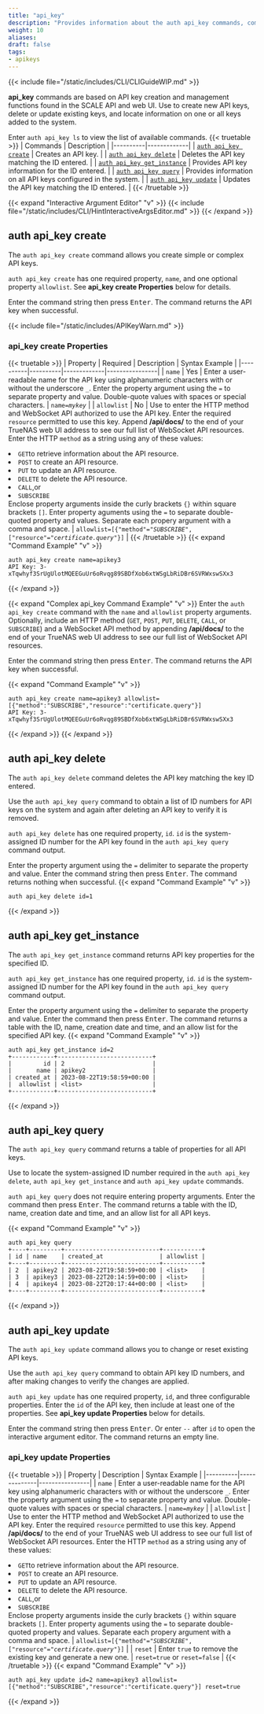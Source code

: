 ```yaml
---
title: "api_key"
description: "Provides information about the auth api_key commands, command usage, optional and required command properties, syntax, and command examples."
weight: 10
aliases:
draft: false
tags:
- apikeys
---
```


{{< include file="/static/includes/CLI/CLIGuideWIP.md" >}}

**api_key** commands are based on API key creation and management functions found in the SCALE API and web UI. 
Use to create new API keys, delete or update existing keys, and locate information on one or all keys added to the system.

Enter `auth api_key ls` to view the list of available commands.
{{< truetable >}}
| Commands | Description |
|----------|-------------|
| [`auth api_key create`](#auth-api_key-create) | Creates an API key. |
| [`auth api_key delete`](#auth-api_key-delete) | Deletes the API key matching the ID entered. |
| [`auth api_key get_instance`](#auth-api_key-get_instance) | Provides API key information for the ID entered. |
| [`auth api_key query`](#auth-api_key-query) | Provides information on all API keys configured in the system. |
| [`auth api_key update`](#auth-api_key-update) | Updates the API key matching the ID entered. |
{{< /truetable >}}

{{< expand "Interactive Argument Editor" "v" >}}
{{< include file="/static/includes/CLI/HintInteractiveArgsEditor.md" >}}
{{< /expand >}}

## auth api_key create
The `auth api_key create` command allows you create simple or complex API keys.

`auth api_key create` has one required property, `name`, and one optional property `allowlist`.
See **api_key create Properties** below for details.

Enter the command string then press <kbd>Enter</kbd>.
The command returns the API key when successful.

{{< include file="/static/includes/APIKeyWarn.md" >}}

### api_key create Properties
{{< truetable >}}
| Property | Required | Description | Syntax Example |
|----------|----------|-------------|----------------|
| `name` | Yes | Enter a user-readable name for the API key using alphanumeric characters with or without the underscore `_`. Enter the property argument using the `=` to separate property and value. Double-quote values with spaces or special characters. | <code>name=<i>mykey</i></code> |
| `allowlist` | No | Use to enter the HTTP method and WebSocket API authorized to use the API key. Enter the required `resource` permitted to use this key. Append **/api/docs/** to the end of your TrueNAS web UI address to see our full list of WebSocket API resources. Enter the HTTP `method` as a string using any of these values: <br><li>`GET`to retrieve information about the API resource. <br><li>`POST` to create an API resource. <br><li>`PUT` to update an API resource. <br><li>`DELETE` to delete the API resource. <br><li>`CALL`,or <br><li>`SUBSCRIBE`</li> Enclose property arguments inside the curly brackets `{}` within square brackets `[]`. Enter property aguments using the `=` to separate double-quoted property and values. Separate each propery argument with a comma and space. | <code>allowlist=[{"method"="<i>SUBSCRIBE</i>", ["resource"="<i>certificate.query</i>"}]</code> |
{{< /truetable >}}
{{< expand "Command Example" "v" >}}
```
auth api_key create name=apikey3
API Key: 3-xTqwhyf3SrUgUlotMQEEGuUr6oRvqg89SBDfXob6xtWSgLbRiDBr6SVRWxswSXx3
```
{{< /expand >}}

{{< expand "Complex api_key Command Example" "v" >}}
Enter the `auth api_key create` command with the `name` and `allowlist` property arguments. 
Optionally, include an HTTP method (`GET`, `POST`, `PUT`, `DELETE`, `CALL`, or `SUBSCRIBE`) and a WebSocket API method by 
appending **/api/docs/** to the end of your TrueNAS web UI address to see our full list of WebSocket API resources.

Enter the command string then press <kbd>Enter</kbd>. 
The command returns the API key when successful.

{{< expand "Command Example" "v" >}}
```
auth api_key create name=apikey3 allowlist=[{"method":"SUBSCRIBE","resource":"certificate.query"}]
API Key: 3-xTqwhyf3SrUgUlotMQEEGuUr6oRvqg89SBDfXob6xtWSgLbRiDBr6SVRWxswSXx3
```
{{< /expand >}}
{{< /expand >}}

## auth api_key delete 
The `auth api_key delete` command deletes the API key matching the key ID entered.

Use the `auth api_key query` command to obtain a list of ID numbers for API keys on the system and again after deleting an API key to verify it is removed.

`auth api_key delete` has one required property, `id`.
`id` is the system-assigned ID number for the API key found in the `auth api_key query` command output.

Enter the property argument using the `=` delimiter to separate the property and value.
Enter the command string then press <kbd>Enter</kbd>.
The command returns nothing when successful.
{{< expand "Command Example" "v" >}}
```
auth api_key delete id=1
```
{{< /expand >}}

## auth api_key get_instance
The `auth api_key get_instance` command returns API key properties for the specified ID.

`auth api_key get_instance` has one required property, `id`.
`id` is the system-assigned ID number for the API key found in the `auth api_key query` command output.

Enter the property argument using the `=` delimiter to separate the property and value.
Enter the command then press <kbd>Enter</kbd>.
The command returns a table with the ID, name, creation date and time, and an allow list for the specified API key.
{{< expand "Command Example" "v" >}}
```
auth api_key get_instance id=2
+------------+---------------------------+
|         id | 2                         |
|       name | apikey2                   |
| created_at | 2023-08-22T19:58:59+00:00 |
|  allowlist | <list>                    |
+------------+---------------------------+
```
{{< /expand >}}

## auth api_key query 
The `auth api_key query` command returns a table of properties for all API keys.

Use to locate the system-assigned ID number required in the `auth api_key delete`, `auth api_key get_instance` and `auth api_key update` commands.

`auth api_key query` does not require entering property arguments.
Enter the command then press <kbd>Enter</kbd>.
The command returns a table with the ID, name, creation date and time, and an allow list for all API keys.

{{< expand "Command Example" "v" >}}
```
auth api_key query
+----+---------+---------------------------+-----------+
| id | name    | created_at                | allowlist |
+----+---------+---------------------------+-----------+
| 2  | apikey2 | 2023-08-22T19:58:59+00:00 | <list>    |
| 3  | apikey3 | 2023-08-22T20:14:59+00:00 | <list>    |
| 4  | apikey4 | 2023-08-22T20:17:44+00:00 | <list>    |
+----+---------+---------------------------+-----------+
```
{{< /expand >}}

## auth api_key update
The `auth api_key update` command allows you to change or reset existing API keys.

Use the `auth api_key query` command to obtain API key ID numbers, and after making changes to verify the changes are applied.

`auth api_key update` has one required property, `id`, and three configurable properties.
Enter the `id` of the API key, then include at least one of the properties.
See **api_key update Properties** below for details.

Enter the command string then press <kbd>Enter</kbd>.
Or enter `--` after `id` to open the interactive argument editor.
The command returns an empty line.

### api_key update Properties
{{< truetable >}}
| Property |  Description | Syntax Example |
|----------|--------------|----------------|
| `name` | Enter a user-readable name for the API key using alphanumeric characters with or without the underscore `_`. Enter the property argument using the `=` to separate property and value. Double-quote values with spaces or special characters. | <code>name=<i>mykey</i></code> |
| `allowlist` | Use to enter the HTTP method and WebSocket API authorized to use the API key. Enter the required `resource` permitted to use this key. Append **/api/docs/** to the end of your TrueNAS web UI address to see our full list of WebSocket API resources. Enter the HTTP `method` as a string using any of these values: <br><li>`GET`to retrieve information about the API resource. <br><li>`POST` to create an API resource. <br><li>`PUT` to update an API resource. <br><li>`DELETE` to delete the API resource. <br><li>`CALL`,or <br><li>`SUBSCRIBE`</li> Enclose property arguments inside the curly brackets `{}` within square brackets `[]`. Enter property aguments using the `=` to separate double-quoted property and values. Separate each propery argument with a comma and space. | <code>allowlist=[{"method"="<i>SUBSCRIBE</i>", ["resource"="<i>certificate.query</i>"}]</code> |
| `reset` | Enter `true` to remove the existing key and generate a new one. | `reset=true` or `reset=false` |
{{< /truetable >}}
{{< expand "Command Example" "v" >}}
```
auth api_key update id=2 name=apikey3 allowlist=[{"method":"SUBSCRIBE","resource":"certificate.query"}] reset=true
```
{{< /expand >}}
